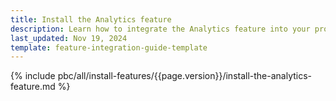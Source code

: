 ```yaml
---
title: Install the Analytics feature
description: Learn how to integrate the Analytics feature into your project
last_updated: Nov 19, 2024
template: feature-integration-guide-template
---
```


{% include pbc/all/install-features/{{page.version}}/install-the-analytics-feature.md %} <!-- To edit, see /_includes/pbc/all/install-features/202404.0/install-the-analytics-feature.md -->
